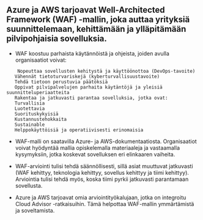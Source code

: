 ## Azure ja AWS tarjoavat Well-Architected Framework (WAF) -mallin, joka auttaa yrityksiä suunnittelemaan, kehittämään ja ylläpitämään pilvipohjaisia sovelluksia.

-  WAF koostuu parhaista käytännöistä ja ohjeista, joiden avulla organisaatiot voivat:
```
    Nopeuttaa sovellusten kehitystä ja käyttöönottoa (DevOps-tavoite)
   Vähennät tietoturvariskejä (kyberturvallisuustavoite)
   Tehdä tietoon perustuvia päätöksiä
   Oppivat pilvipalvelujen parhaita käytäntöjä ja yleisiä suunnitteluperiaatteita
   Rakentaa ja jatkuvasti parantaa sovelluksia, jotka ovat:
   Turvallisia
   Luotettavia
   Suorituskykyisiä
   Kustannustehokkaita
   Sustainable
   Helppokäyttöisiä ja operatiivisesti erinomaisia
```

- WAF-malli on saatavilla Azure- ja AWS-dokumentaatiosta. Organisaatiot voivat hyödyntää mallia opiskelemalla materiaaleja ja vastaamalla kysymyksiin, jotka koskevat sovelluksen eri elinkaaren vaiheita.

- WAF-arviointi tulisi tehdä säännöllisesti, sillä asiat muuttuvat jatkuvasti (WAF kehittyy, teknologia kehittyy, sovellus kehittyy ja tiimi kehittyy). Arviointia tulisi tehdä myös, koska tiimi pyrkii jatkuvasti parantamaan sovellusta.

- Azure ja AWS tarjoavat omia arviointityökalujaan, jotka on integroitu Cloud Advisor -ratkaisuihin. Tämä helpottaa WAF-mallin ymmärtämistä ja soveltamista.





